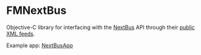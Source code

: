 FMNextBus
=========

Objective-C library for interfacing with the [NextBus](http://nextbus.com) API through their [public XML feeds](http://www.nextbus.com/xmlFeedDocs/NextBusXMLFeed.pdf).

Example app: [NextBusApp](https://github.com/felixmo/NextBusApp)